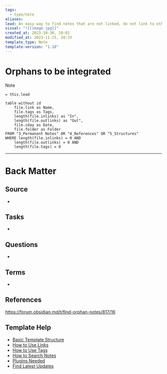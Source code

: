 ```yaml
---
tags:
  - type/note
aliases: 
lead: An easy way to find notes that are not linked, do not link to other notes and do not use tags.
visual: "![[image.jpg]]"
created_at: 2023-10-30, 10:01
modified_at: 2023-11-25, 20:33
template_type: Note
template-version: "1.18"
---
```

<!--  See "Template Help" below for using properties -->

# Orphans to be integrated

<!--  Main idea of my thoughts -->

> [!Note]
> `= this.lead`

<!-- Other content of my note  -->
```dataview
table without id 
	file.link as Name, 
	file.tags as Tags,
	length(file.inlinks) as "In",
	length(file.outlinks) as "Out",
	file.cday as Date,
	file.folder as Folder
FROM "3_Permanent Notes" OR "4_References" OR "5_Structures"
WHERE length(file.inlinks) = 0 AND 
	length(file.outlinks) = 0 AND
	length(file.tags) = 0
```

---
# Back Matter

## Source
<!-- Always keep a link to the source- --> 
- 

## Tasks
<!-- What remains to be done with this note? --> 
- 

## Questions
<!-- What remains for you to consider? --> 
- 

## Terms
<!-- Links to definition pages. -->
- 

## References
<!-- Links to pages not referenced in the content. -->
https://forum.obsidian.md/t/find-orphan-notes/817/16

## Template Help
<!-- Links to external help pages on GitHub. -->
- [Basic Template Structure](https://github.com/groepl/Obsidian-Templates#basic-template-structure)
- [How to Use Links](https://github.com/groepl/Obsidian-Templates#how-to-use-links)
- [How to Use Tags](https://github.com/groepl/Obsidian-Templates#how-to-use-tags)
- [How to Search Notes](https://github.com/groepl/Obsidian-Templates#how-to-search-notes)
- [Plugins Needed](https://github.com/groepl/Obsidian-Templates#obsidian-plugins-needed)
- [Find Latest Updates](https://github.com/groepl/Obsidian-Templates)
